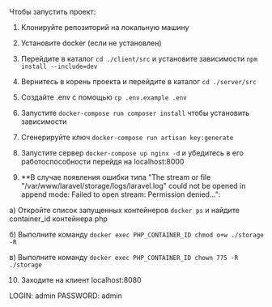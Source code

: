 Чтобы запустить проект:

1. Клонируйте репозиторий на локальную машину

2. Установите docker (если не установлен)

3. Перейдите в каталог `cd ./client/src` и установите зависимости `npm install --include=dev`

4. Вернитесь в корень проекта и перейдите в каталог `cd ./server/src`

5. Создайте .env с помощью `cp .env.example .env`

6. Запустите `docker-compose run composer install` чтобы установить зависимости

7. Сгенерируйте ключ `docker-compose run artisan key:generate`

8. Запуcтите сервер `docker-compose up nginx -d` и убедитесь в его работоспособности перейдя на localhost:8000

9. **В случае появления ошибки типа "The stream or file "/var/www/laravel/storage/logs/laravel.log" could not be opened in append mode: Failed to open stream: Permission denied...":

  а) Откройте список запущенных контейнеров `docker ps` и найдите container_id контейнера php
  
  б) Выполните команду `docker exec PHP_CONTAINER_ID chmod o+w ./storage -R`
  
  в) Выполните команду `docker exec PHP_CONTAINER_ID chown 775 -R ./storage`

  10. Заходите на клиент localhost:8080

LOGIN: admin
PASSWORD: admin
